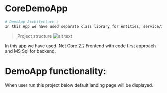 # CoreDemoApp

```bash
# DemoApp Architecture :
In this App we have used separate class library for entities, service/interface, model and web Project.
```

>Project structure
![alt text]()

In this app we have used .Net Core 2.2 Frontend with code first approach and MS Sql for backend.

# DemoApp functionality:
When user run this project below default landing page will be displayed.
